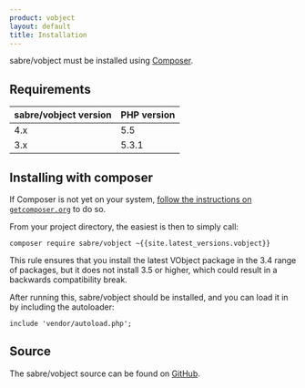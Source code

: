 ```yaml
---
product: vobject
layout: default
title: Installation
---
```


sabre/vobject must be installed using [Composer][1].

Requirements
------------

| sabre/vobject version | PHP version |
| --------------------- | ----------- |
| 4.x                   | 5.5         |
| 3.x                   | 5.3.1       |


Installing with composer
------------------------

If Composer is not yet on your system, [follow the instructions on
`getcomposer.org`][2] to do so.

From your project directory, the easiest is then to simply call:

    composer require sabre/vobject ~{{site.latest_versions.vobject}}

This rule ensures that you install the latest VObject package in the 3.4 range
of packages, but it does not install 3.5 or higher, which could result in a
backwards compatibility break.

After running this, sabre/vobject should be installed, and you can load it in
by including the autoloader:

    include 'vendor/autoload.php';

Source
------

The sabre/vobject source can be found on [GitHub][3].

[1]: https://getcomposer.org/
[2]: https://getcomposer.org/doc/00-intro.md#installation-nix
[3]: https://github.com/sabre-io/vobject
